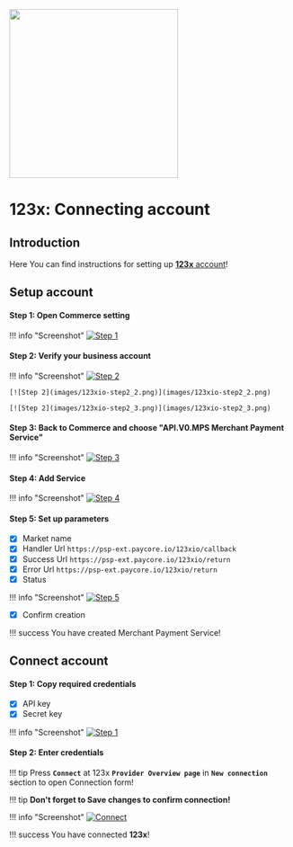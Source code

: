 <img src="https://static.openfintech.io/payment_providers/123x/logo.png?w=300" width="300px" >

# 123x: Connecting account

## Introduction

Here You can find  instructions for setting up <a href="https://123x.io/site/index.html" target="_blank" rel="noopener">**123x** account</a>!

## Setup account


#### Step 1: Open Commerce setting

!!! info "Screenshot"
    [![Step 1](images/123xio-step1.png)](images/123xio-step1.png)

#### Step 2: Verify your business account

!!! info "Screenshot"
    [![Step 2](images/123xio-step2_1.png)](images/123xio-step2_1.png)
    
    [![Step 2](images/123xio-step2_2.png)](images/123xio-step2_2.png)

    [![Step 2](images/123xio-step2_3.png)](images/123xio-step2_3.png)

#### Step 3: Back to Commerce and choose  "API.V0.MPS Merchant Payment Service"

!!! info "Screenshot"
    [![Step 3](images/123xio-step3.png)](images/123xio-step3.png)

#### Step 4: Add Service

!!! info "Screenshot"
    [![Step 4](images/123xio-step4.png)](images/123xio-step4.png)

#### Step 5: Set up parameters
- [x] Market name
- [x] Handler Url ```https://psp-ext.paycore.io/123xio/callback```
- [x] Success Url ```https://psp-ext.paycore.io/123xio/return```
- [x] Error Url ```https://psp-ext.paycore.io/123xio/return```
- [x] Status

!!! info "Screenshot"
    [![Step 5](images/123xio-step5.png)](images/123xio-step5.png)

- [x] Confirm creation

!!! success
    You have created Merchant Payment Service!

## Connect account

#### Step 1: Copy required credentials
- [x] API key
- [x] Secret key

!!! info "Screenshot"
    [![Step 1](images/123xio-step6.png)](images/123xio-step6.png)

#### Step 2: Enter credentials

!!! tip
    Press **```Connect```** at 123x **```Provider Overview page```** in **```New connection```** section to open Connection form!


!!! tip
    **Don't forget to Save changes to confirm connection!**

!!! info "Screenshot"
    [![Connect](images/123xio-step_connect.png)](images/123xio-step_connect.png)



!!! success
    You have connected **123x**!